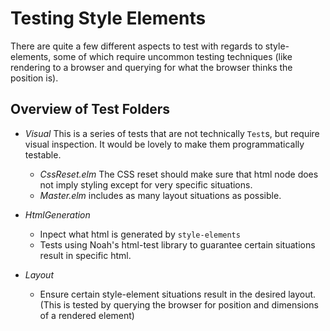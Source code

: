 # Testing Style Elements

There are quite a few different aspects to test with regards to style-elements, some of which require uncommon testing techniques (like rendering to a browser and querying for what the browser thinks the position is).


## Overview of Test Folders

- *Visual* This is a series of tests that are not technically `Test`s, but require visual inspection.  It would be lovely to make them programmatically testable.
  - *CssReset.elm* The CSS reset should make sure that html node does not imply styling except for very specific situations.
  - *Master.elm* includes as many layout situations as possible.

- *HtmlGeneration* 
  - Inpect what html is generated by `style-elements`
  - Tests using Noah's html-test library to guarantee certain situations result in specific html.

- *Layout*
  - Ensure certain style-element situations result in the desired layout. (This is tested by querying the browser for position and dimensions of a rendered element)
